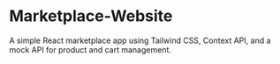 # Marketplace-Website
A simple React marketplace app using Tailwind CSS, Context API, and a mock API for product and cart management.

